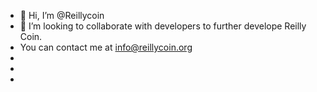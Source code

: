 - 👋 Hi, I’m @Reillycoin
- 👀 I’m looking to collaborate with developers to further develope Reilly Coin.
- You can contact me at info@reillycoin.org
-  
-
-

<!---
Reillycoin/Reillycoin is a ✨ special ✨ repository because its `README.md` (this file) appears on your GitHub profile.
You can click the Preview link to take a look at your changes.
--->
